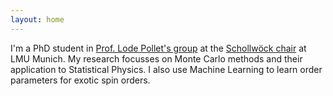 ```yaml
---
layout: home
---
```


I'm a PhD student in [Prof. Lode Pollet's group][1] at the [Schollwöck chair][2] at LMU Munich. My research focusses on Monte Carlo methods and their application to Statistical Physics. I also use Machine Learning to learn order parameters for exotic spin orders.

[1]: http://www.theorie.physik.uni-muenchen.de/lsschollwoeck/pollet_group/research_pollet/index.html
[2]: http://www.theorie.physik.uni-muenchen.de/lsschollwoeck/index.html
